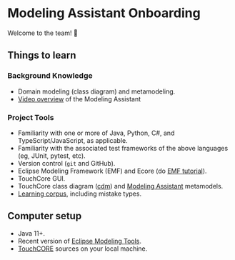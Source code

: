 # Modeling Assistant Onboarding

Welcome to the team! :tada:

## Things to learn

### Background Knowledge

* Domain modeling (class diagram) and metamodeling.
* [Video overview](https://vimeo.com/469525402) of the Modeling Assistant

### Project Tools
* Familiarity with one or more of Java, Python, C#, and TypeScript/JavaScript, as applicable.
* Familiarity with the associated test frameworks of the above languages (eg, JUnit, pytest, etc).
* Version control (`git` and GitHub).
* Eclipse Modeling Framework (EMF) and Ecore
(do [EMF tutorial](https://github.com/mschoettle/emf-tutorial)).
* TouchCore GUI.
* TouchCore class diagram ([cdm](modelingassistant/model/classdiagram.jpg))
and [Modeling Assistant](modelingassistant/model/modelingassistant.jpg) metamodels.
* [Learning corpus](modelingassistant/corpus_descriptions/README.md), including mistake types.


## Computer setup

* Java 11+. <!-- Exact version TBD after mavenization, 17 in the fall -->
* Recent version of
[Eclipse Modeling Tools](https://www.eclipse.org/downloads/packages/).
* [TouchCORE](https://bitbucket.org/mcgillram/touchram/src/master/)
sources on your local machine. <!-- To be reviewed after mavenization -->

